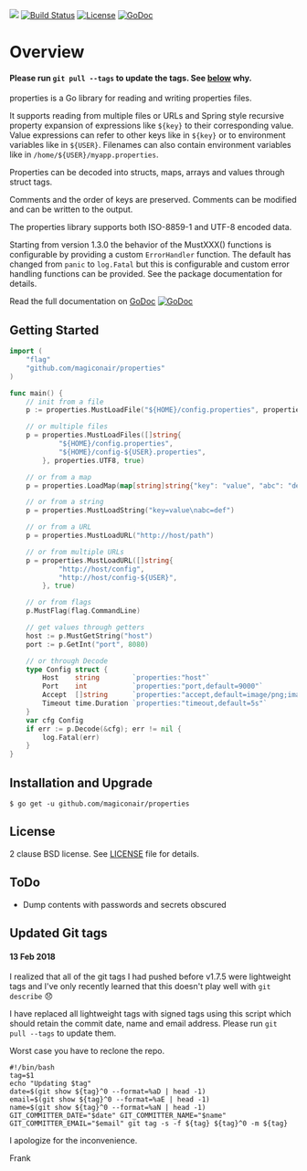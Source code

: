 [![](https://img.shields.io/github/tag/magiconair/properties.svg?style=flat-square&label=release)](https://github.com/magiconair/properties/releases)
[![Build Status](https://img.shields.io/travis/magiconair/properties.svg?branch=master&style=flat-square)](https://travis-ci.org/magiconair/properties)
[![License](https://img.shields.io/badge/License-BSD%202--Clause-orange.svg?style=flat-square)](https://raw.githubusercontent.com/magiconair/properties/master/LICENSE)
[![GoDoc](http://img.shields.io/badge/godoc-reference-5272B4.svg?style=flat-square)](http://godoc.org/github.com/magiconair/properties)

# Overview

#### Please run `git pull --tags` to update the tags. See [below](#updated-git-tags) why.

properties is a Go library for reading and writing properties files.

It supports reading from multiple files or URLs and Spring style recursive
property expansion of expressions like `${key}` to their corresponding value.
Value expressions can refer to other keys like in `${key}` or to environment
variables like in `${USER}`.  Filenames can also contain environment variables
like in `/home/${USER}/myapp.properties`.

Properties can be decoded into structs, maps, arrays and values through
struct tags.

Comments and the order of keys are preserved. Comments can be modified
and can be written to the output.

The properties library supports both ISO-8859-1 and UTF-8 encoded data.

Starting from version 1.3.0 the behavior of the MustXXX() functions is
configurable by providing a custom `ErrorHandler` function. The default has
changed from `panic` to `log.Fatal` but this is configurable and custom
error handling functions can be provided. See the package documentation for
details.

Read the full documentation on [GoDoc](https://godoc.org/github.com/magiconair/properties)   [![GoDoc](https://godoc.org/github.com/magiconair/properties?status.png)](https://godoc.org/github.com/magiconair/properties)

## Getting Started

```go
import (
	"flag"
	"github.com/magiconair/properties"
)

func main() {
	// init from a file
	p := properties.MustLoadFile("${HOME}/config.properties", properties.UTF8)

	// or multiple files
	p = properties.MustLoadFiles([]string{
			"${HOME}/config.properties",
			"${HOME}/config-${USER}.properties",
		}, properties.UTF8, true)

	// or from a map
	p = properties.LoadMap(map[string]string{"key": "value", "abc": "def"})

	// or from a string
	p = properties.MustLoadString("key=value\nabc=def")

	// or from a URL
	p = properties.MustLoadURL("http://host/path")

	// or from multiple URLs
	p = properties.MustLoadURL([]string{
			"http://host/config",
			"http://host/config-${USER}",
		}, true)

	// or from flags
	p.MustFlag(flag.CommandLine)

	// get values through getters
	host := p.MustGetString("host")
	port := p.GetInt("port", 8080)

	// or through Decode
	type Config struct {
		Host    string        `properties:"host"`
		Port    int           `properties:"port,default=9000"`
		Accept  []string      `properties:"accept,default=image/png;image;gif"`
		Timeout time.Duration `properties:"timeout,default=5s"`
	}
	var cfg Config
	if err := p.Decode(&cfg); err != nil {
		log.Fatal(err)
	}
}

```

## Installation and Upgrade

```
$ go get -u github.com/magiconair/properties
```

## License

2 clause BSD license. See [LICENSE](https://github.com/magiconair/properties/blob/master/LICENSE) file for details.

## ToDo

* Dump contents with passwords and secrets obscured

## Updated Git tags

#### 13 Feb 2018

I realized that all of the git tags I had pushed before v1.7.5 were lightweight tags
and I've only recently learned that this doesn't play well with `git describe` 😞

I have replaced all lightweight tags with signed tags using this script which should
retain the commit date, name and email address. Please run `git pull --tags` to update them.

Worst case you have to reclone the repo.

```shell
#!/bin/bash
tag=$1
echo "Updating $tag"
date=$(git show ${tag}^0 --format=%aD | head -1)
email=$(git show ${tag}^0 --format=%aE | head -1)
name=$(git show ${tag}^0 --format=%aN | head -1)
GIT_COMMITTER_DATE="$date" GIT_COMMITTER_NAME="$name" GIT_COMMITTER_EMAIL="$email" git tag -s -f ${tag} ${tag}^0 -m ${tag}
```

I apologize for the inconvenience.

Frank


